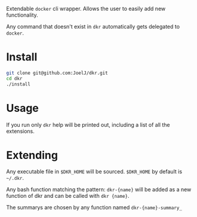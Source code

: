 Extendable `docker` cli wrapper. Allows the user to easily add new functionality.

Any command that doesn't exist in `dkr` automatically gets delegated to `docker`.

# Install

```bash
git clone git@github.com:JoelJ/dkr.git
cd dkr
./install
```

# Usage

If you run only `dkr` help will be printed out, including a list of all the extensions. 

# Extending

Any executable file in `$DKR_HOME` will be sourced. `$DKR_HOME` by default is `~/.dkr`.

Any bash function matching the pattern: `dkr-{name}` will be added as a new function of dkr and can be called with `dkr {name}`.

The summarys are chosen by any function named `dkr-{name}-summary_`
